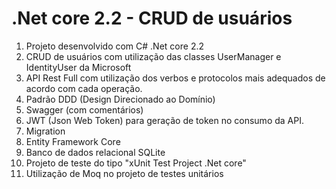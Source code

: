 # .Net core 2.2 - CRUD de usuários

1. Projeto desenvolvido com C# .Net core 2.2
2. CRUD de usuários com utilização das classes UserManager e IdentityUser da Microsoft
3. API Rest Full com utilização dos verbos e protocolos mais adequados de acordo com cada operação.
4. Padrão DDD (Design Direcionado ao Domínio)
5. Swagger (com comentários)
6. JWT (Json Web Token) para geração de token no consumo da API.
7. Migration
8. Entity Framework Core
9. Banco de dados relacional SQLite
10. Projeto de teste do tipo "xUnit Test Project .Net core"
11. Utilização de Moq no projeto de testes unitários
